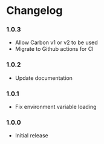 # Changelog

### 1.0.3

- Allow Carbon v1 or v2 to be used
- Migrate to Github actions for CI

### 1.0.2

- Update documentation

### 1.0.1

- Fix environment variable loading

### 1.0.0

- Initial release 